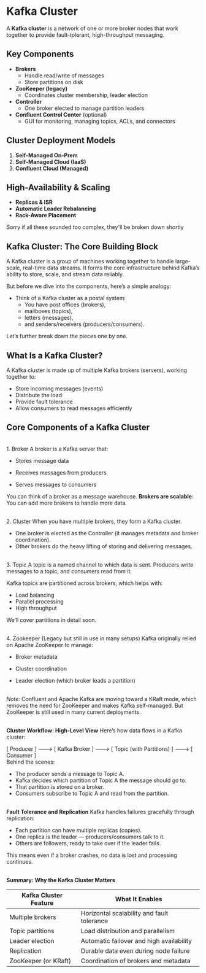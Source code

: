 # Kafka Cluster

A **Kafka cluster** is a network of one or more broker nodes that work together to provide fault-tolerant, high-throughput messaging.

## Key Components

- **Brokers**  
  - Handle read/write of messages  
  - Store partitions on disk  
- **ZooKeeper (legacy)**  
  - Coordinates cluster membership, leader election  
- **Controller**  
  - One broker elected to manage partition leaders  
- **Confluent Control Center** (optional)  
  - GUI for monitoring, managing topics, ACLs, and connectors  

## Cluster Deployment Models

1. **Self-Managed On-Prem**  
2. **Self-Managed Cloud (IaaS)**  
3. **Confluent Cloud (Managed)**  

## High-Availability & Scaling

- **Replicas & ISR**  
- **Automatic Leader Rebalancing**  
- **Rack-Aware Placement**  

Sorry if all these sounded too complex, they'll be broken down shortly

## Kafka Cluster: The Core Building Block
A Kafka cluster is a group of machines working together to handle large-scale, real-time data streams. It forms the core infrastructure behind Kafka’s ability to store, scale, and stream data reliably.

But before we dive into the components, here’s a simple analogy:

* Think of a Kafka cluster as a postal system:
   * You have post offices (brokers),
   * mailboxes (topics),
   * letters (messages),
   * and senders/receivers (producers/consumers).

Let’s further break down the pieces one by one.


## What Is a Kafka Cluster?
A Kafka cluster is made up of multiple Kafka brokers (servers), working together to:

* Store incoming messages (events)
* Distribute the load
* Provide fault tolerance
* Allow consumers to read messages efficiently

## Core Components of a Kafka Cluster
<br>1. Broker
A broker is a Kafka server that:

* Stores message data

* Receives messages from producers

* Serves messages to consumers

You can think of a broker as a message warehouse.
**Brokers are scalable**: You can add more brokers to handle more data.

<br>2. Cluster
When you have multiple brokers, they form a Kafka cluster.

* One broker is elected as the Controller (it manages metadata and broker coordination).
* Other brokers do the heavy lifting of storing and delivering messages.

<br>3. Topic
A topic is a named channel to which data is sent. Producers write messages to a topic, and consumers read from it.

Kafka topics are partitioned across brokers, which helps with:

* Load balancing
* Parallel processing
* High throughput

We’ll cover partitions in detail soon.

<br>4. Zookeeper (Legacy but still in use in many setups)
Kafka originally relied on Apache ZooKeeper to manage:

* Broker metadata

* Cluster coordination

* Leader election (which broker leads a partition)

<br> *Note:* Confluent and Apache Kafka are moving toward a KRaft mode, which removes the need for ZooKeeper and makes Kafka self-managed. But ZooKeeper is still used in many current deployments.

<br> **Cluster Workflow: High-Level View**
Here’s how data flows in a Kafka cluster:


[ Producer ] ---> [ Kafka Broker ] ---> [ Topic (with Partitions) ] ---> [ Consumer ]
<br> Behind the scenes:

* The producer sends a message to Topic A.
* Kafka decides which partition of Topic A the message should go to.
* That partition is stored on a broker.
* Consumers subscribe to Topic A and read from the partition.

<br> **Fault Tolerance and Replication**
Kafka handles failures gracefully through replication:

* Each partition can have multiple replicas (copies).
* One replica is the leader — producers/consumers talk to it.
* Others are followers, ready to take over if the leader fails.

This means even if a broker crashes, no data is lost and processing continues.

<br> **Summary: Why the Kafka Cluster Matters**

| Kafka Cluster Feature |	What It Enables |
------------------------|---------------------- |
| Multiple brokers	| Horizontal scalability and fault tolerance |
| Topic partitions	| Load distribution and parallelism |
| Leader election	| Automatic failover and high availability |
| Replication	| Durable data even during node failure |
| ZooKeeper (or KRaft)	| Coordination of brokers and metadata |
